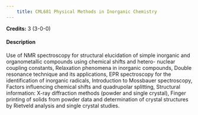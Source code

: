 ```yaml
---
    title: CML681 Physical Methods in Inorganic Chemistry
---
```

**Credits:** 3 (3-0-0)



#### Description 
Use of NMR spectroscopy for structural elucidation of simple inorganic and organometallic compounds using chemical shifts and hetero- nuclear coupling constants, Relaxation phenomena in inorganic compounds, Double resonance technique and its applications, EPR spectroscopy for the identification of inorganic radicals, Introduction to Mossbauer spectroscopy, Factors influencing chemical shifts and quadrupolar splitting, Structural information: X-ray diffraction methods (powder and single crystal), Finger printing of solids from powder data and determination of crystal structures by Rietveld analysis and single crystal studies.